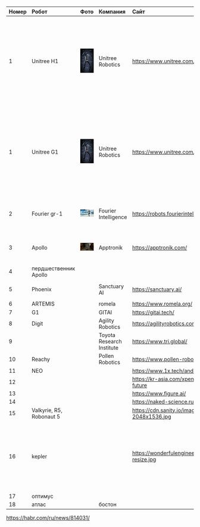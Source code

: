 | Номер | Робот                    | Фото                            | Компания                  | Сайт                                                                                                    | Ютуб                                                                                                   | ТТХ                                                                                                                                                                                                                                              | Адрес                                                                                                                        |
| :---- | :----------------------- | :------------------------------ | :------------------------ | :------------------------------------------------------------------------------------------------------ | :----------------------------------------------------------------------------------------------------- | :----------------------------------------------------------------------------------------------------------------------------------------------------------------------------------------------------------------------------------------------- | :--------------------------------------------------------------------------------------------------------------------------- |
| 1     | Unitree H1               | ![](/images/1_Unitree_H1.jpg)   | Unitree Robotics          | https://www.unitree.com/h1                                                                              | https://www.youtube.com/channel/UCsMbp4V8oxzHCMdOUP-3oWw                                               | Рост: 152 см Скорость: 1.5 м/с Мощь: Максимальный крутящий момент — 360 Н·м Вес: Всего 47 кг Процессор: Опционально доступен 2xlntel Core i7-1265U Обзор: Оснащен лидаром и камерой глубины Стоимость: около 90 000$ или от 13,4 до 18,4 млн руб | 3rd Floor, Building 1, Fengda Creative Park, No. 88 Dongliu Road, Binjiang District, Hangzhou City, Zhejiang Province, China |
| 1     | Unitree G1               | ![](/images/1_Unitree_H1.jpg)   | Unitree Robotics          | https://www.unitree.com/h1                                                                              | https://www.youtube.com/channel/UCsMbp4V8oxzHCMdOUP-3oWw                                               | Рост: 152 см Скорость: 1.5 м/с Мощь: Максимальный крутящий момент — 360 Н·м Вес: Всего 47 кг Процессор: Опционально доступен 2xlntel Core i7-1265U Обзор: Оснащен лидаром и камерой глубины Стоимость: около 90 000$ или от 13,4 до 18,4 млн руб | 3rd Floor, Building 1, Fengda Creative Park, No. 88 Dongliu Road, Binjiang District, Hangzhou City, Zhejiang Province, China |
| 2     | Fourier gr-1             | ![](/images/2_Fourier_gr-1.png) | Fourier Intelligence      | https://robots.fourierintelligence.com/                                                                 | https://www.youtube.com/@FourierIntelligence-Robotics                                                  |                                                                                                                                                                                                                                                  | Singapore, 9 Straits View, Marina One West Tower                                                                             |
| 3     | Apollo                   | ![](/images/3_apollo.jpeg)      | Apptronik                 | https://apptronik.com/                                                                                  | https://www.youtube.com/channel/UCo9jdosoSQtDgyTThukoCgg                                               |                                                                                                                                                                                                                                                  | 11701 Stonehollow 4, STE 150Austin, TX 78758                                                                                 |
| 4     | пердшественник Apollo    |
| 5     | Phoenix                  |                                 | Sanctuary AI              | https://sanctuary.ai/                                                                                   | https://www.youtube.com/@sanctuaryai                                                                   | максимальная нагрузка 25 кг; максимальная скорость 5 км/ч; рост: 170 см; вес: 70 кг                                                                                                                                                              |                                                                                                                              |
| 6     | ARTEMIS                  |                                 | romela                    | https://www.romela.org/                                                                                 | https://www.youtube.com/@DennisHongRobot                                                               |
| 7     | G1                       |                                 | GITAI                     | https://gitai.tech/                                                                                     | https://www.youtube.com/@gitai_hiringintheus2394                                                       |
| 8     | Digit                    |                                 | Agility Robotics          | https://agilityrobotics.com/                                                                            | https://www.youtube.com/@AgilityRobotics                                                               |
| 9     |                          |                                 | Toyota Research Institute | https://www.tri.global/                                                                                 | https://www.youtube.com/@toyotaresearchinstitute                                                       |
| 10    | Reachy                   |                                 | Pollen Robotics           | https://www.pollen-robotics.com/                                                                        | https://www.youtube.com/@PollenRobotics                                                                |
| 11    | NEO                      |                                 |                           | https://www.1x.tech/androids/neo                                                                        |
| 12    |                          |                                 |                           | https://kr-asia.com/xpeng-motors-unveils-px5-humanoid-robot-underlining-its-vision-for-the-future       |
| 13    |                          |                                 |                           | https://www.figure.ai/                                                                                  |
| 14    |                          |                                 |                           | https://naked-science.ru/wp-content/uploads/2022/06/roboty2-3.jpeg                                      |
| 15    | Valkyrie, R5, Robonaut 5 |                                 |                           | https://cdn.sanity.io/images/7p2whiua/production/13daa7936d0d35136393b58bef0fb900cc5eb5cf-2048x1536.jpg | https://www.nasa.gov/podcasts/houston-we-have-a-podcast/valkyrie/, https://www.nasa.gov/technology/r5/ | https://www.youtube.com/watch?v=IE-YBaYjbqY                                                                                                                                                                                                      |
| 16    | kepler                   |                                 |                           | https://wonderfulengineering.com/wp-content/uploads/2024/01/assets.newatlas-ezgif.com-resize.jpg        | https://www.gotokepler.com                                                                             | https://www.youtube.com/@KeplerRobot                                                                                                                                                                                                             | Room 02, 1/F Tower 4, Torch Lotus Business Park, 60 Naxian Road, Pudong, Shanghai, China                                     |
| 17    | оптимус                  |                                 |                           |                                                                                                         |                                                                                                        |                                                                                                                                                                                                                                                  |
| 18    | атлас                    |                                 | бостон                    |                                                                                                         |                                                                                                        |                                                                                                                                                                                                                                                  |

https://habr.com/ru/news/814031/
